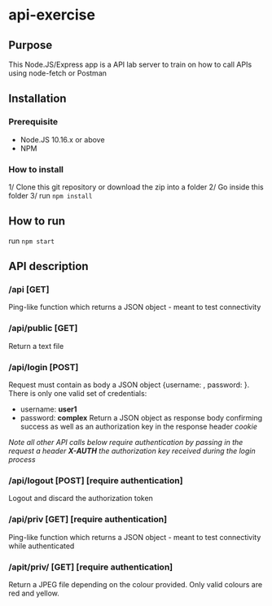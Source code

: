 # api-exercise
## Purpose
This Node.JS/Express app is a API lab server to train on how to call APIs using node-fetch or Postman

## Installation
### Prerequisite
- Node.JS 10.16.x or above
- NPM

### How to install
1/ Clone this git repository or download the zip into a folder
2/ Go inside this folder
3/ run `npm install`

## How to run
run `npm start`

## API description
### /api [GET]
Ping-like function which returns a JSON object - meant to test connectivity

### /api/public [GET]
Return a text file

### /api/login [POST]
Request must contain as body a JSON object {username: <username>, password: <password>}.
There is only one valid set of credentials:
- username: **user1**
- password: **complex**
Return a JSON object as response body confirming success as well as an authorization key in the response header *cookie*

*Note all other API calls below require authentication by passing in the request a header* ***X-AUTH*** *the authorization key received during the login process*

### /api/logout [POST] [require authentication]
Logout and discard the authorization token

### /api/priv [GET] [require authentication]
Ping-like function which returns a JSON object - meant to test connectivity while authenticated

### /apit/priv/<colour> [GET] [require authentication]
Return a JPEG file depending on the colour provided.
Only valid colours are red and yellow.
